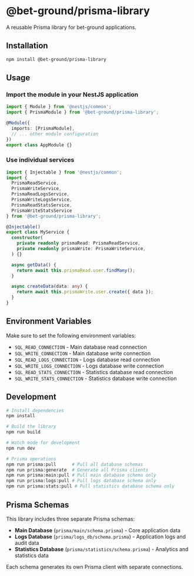 # @bet-ground/prisma-library

A reusable Prisma library for bet-ground applications.

## Installation

```bash
npm install @bet-ground/prisma-library
```

## Usage

### Import the module in your NestJS application

```typescript
import { Module } from '@nestjs/common';
import { PrismaModule } from '@bet-ground/prisma-library';

@Module({
  imports: [PrismaModule],
  // ... other module configuration
})
export class AppModule {}
```

### Use individual services

```typescript
import { Injectable } from '@nestjs/common';
import { 
  PrismaReadService, 
  PrismaWriteService,
  PrismaReadLogsService,
  PrismaWriteLogsService,
  PrismaReadStatsService,
  PrismaWriteStatsService 
} from '@bet-ground/prisma-library';

@Injectable()
export class MyService {
  constructor(
    private readonly prismaRead: PrismaReadService,
    private readonly prismaWrite: PrismaWriteService,
  ) {}

  async getData() {
    return await this.prismaRead.user.findMany();
  }

  async createData(data: any) {
    return await this.prismaWrite.user.create({ data });
  }
}
```

## Environment Variables

Make sure to set the following environment variables:

- `SQL_READ_CONNECTION` - Main database read connection
- `SQL_WRITE_CONNECTION` - Main database write connection
- `SQL_READ_LOGS_CONNECTION` - Logs database read connection
- `SQL_WRITE_LOGS_CONNECTION` - Logs database write connection
- `SQL_READ_STATS_CONNECTION` - Statistics database read connection
- `SQL_WRITE_STATS_CONNECTION` - Statistics database write connection

## Development

```bash
# Install dependencies
npm install

# Build the library
npm run build

# Watch mode for development
npm run dev

# Prisma operations
npm run prisma:pull      # Pull all database schemas
npm run prisma:generate  # Generate all Prisma clients
npm run prisma:main:pull # Pull main database schema only
npm run prisma:logs:pull # Pull logs database schema only
npm run prisma:stats:pull # Pull statistics database schema only
```

## Prisma Schemas

This library includes three separate Prisma schemas:

- **Main Database** (`prisma/main/schema.prisma`) - Core application data
- **Logs Database** (`prisma/logs_db/schema.prisma`) - Application logs and audit data
- **Statistics Database** (`prisma/statistics/schema.prisma`) - Analytics and statistics data

Each schema generates its own Prisma client with separate connections.
